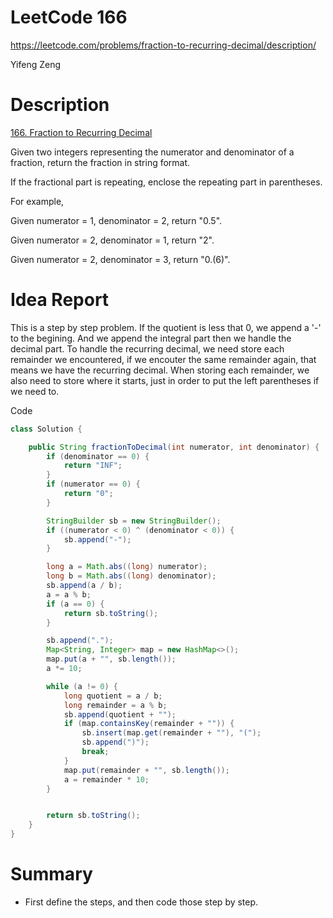 # **LeetCode 166**
https://leetcode.com/problems/fraction-to-recurring-decimal/description/

Yifeng Zeng

# Description
[166. Fraction to Recurring Decimal](https://leetcode.com/problems/fraction-to-recurring-decimal/description/)

Given two integers representing the numerator and denominator of a fraction, return the fraction in string format.

If the fractional part is repeating, enclose the repeating part in parentheses.

For example,

Given numerator = 1, denominator = 2, return "0.5".

Given numerator = 2, denominator = 1, return "2".

Given numerator = 2, denominator = 3, return "0.(6)".


# Idea Report

This is a step by step problem. If the quotient is less that 0, we append a '-' to the begining. And we append the integral part then we handle the decimal part. To handle the recurring decimal, we need store each remainder we encountered, if we encouter the same remainder again, that means we have the recurring decimal. When storing each remainder, we also need to store where it starts, just in order to put the left parentheses if we need to.

Code
```java
class Solution {

    public String fractionToDecimal(int numerator, int denominator) {
        if (denominator == 0) {
            return "INF";
        }
        if (numerator == 0) {
            return "0";
        }

        StringBuilder sb = new StringBuilder();
        if ((numerator < 0) ^ (denominator < 0)) {
            sb.append("-");
        }

        long a = Math.abs((long) numerator);
        long b = Math.abs((long) denominator);
        sb.append(a / b);
        a = a % b;
        if (a == 0) {
            return sb.toString();
        }

        sb.append(".");
        Map<String, Integer> map = new HashMap<>();
        map.put(a + "", sb.length());
        a *= 10;

        while (a != 0) {
            long quotient = a / b;
            long remainder = a % b;
            sb.append(quotient + "");
            if (map.containsKey(remainder + "")) {
                sb.insert(map.get(remainder + ""), "(");
                sb.append(")");
                break;
            }
            map.put(remainder + "", sb.length());
            a = remainder * 10;
        }


        return sb.toString();
    }
}
```

# Summary
- First define the steps, and then code those step by step.
